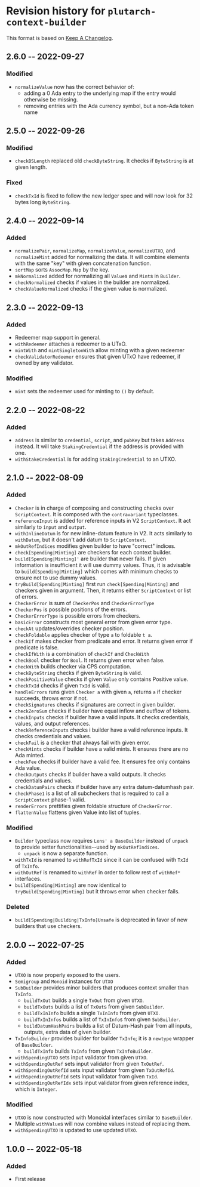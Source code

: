 # Revision history for `plutarch-context-builder`

This format is based on [Keep A Changelog](https://keepachangelog.com/en/1.0.0).

## 2.6.0 -- 2022-09-27

### Modified
* `normalizeValue` now has the correct behavior of:
  * adding a 0 Ada entry to the underlying map if the 
    entry would otherwise be missing.
  * removing entries with the Ada currency symbol, but a non-Ada
    token name

## 2.5.0 -- 2022-09-26

### Modified

* `checkBSLength` replaced old `checkByteString`. It checks if `ByteString` is
  at given length.

### Fixed

* `checkTxId` is fixed to follow the new ledger spec and will now look for 32
  bytes long `ByteString`.

## 2.4.0 -- 2022-09-14

### Added

* `normalizePair`, `normalizeMap`, `normalizeValue`, `normalizeUTXO`,
  and `normalizeMint` added for normalizing the data. It will combine
  elements with the same "key" with given concatenation function.
* `sortMap` sorts `AssocMap.Map` by the key.
* `mkNormalized` added for normalizing all `Value`s and `Mint`s in `Builder`.
* `checkNormalized` checks if values in the builder are normalized.
* `checkValueNormalized` checks if the given value is normalized.

## 2.3.0 -- 2022-09-13

### Added

* Redeemer map support in general.
* `withRedeemer` attaches a redeemer to a UTxO.
* `mintWith` and `mintSingletonWith` allow minting with a given redeemer
* `checkValidatorRedeemer` ensures that given UTxO have redeemer, if owned by any validator.

### Modified

* `mint` sets the redeemer used for minting to `()` by default.

## 2.2.0 -- 2022-08-22

### Added

* `address` is similar to `credential`, `script`, and `pubKey` but takes `Address` instead.
  It will take `StakingCredential` if the address is provided with one.
* `withStakeCredential` is for adding `StakingCredential` to an UTXO.

## 2.1.0 -- 2022-08-09

### Added

* `Checker` is in charge of composing and constructing checks over `ScriptContext`.
  It is composed with the `contravariant` typeclasses.
* `referenceInput` is added for reference inputs in V2 `ScriptContext`. It act similarly
  to `input` and `output`.
* `withInlineDatum` is for new inline-datum feature in V2. It acts similarly to `withDatum`,
  but it doesn't add datum to `ScriptContext`.
* `mkOutRefIndices` modifies given builder to have "correct" indices.
* `check[Spending|Minting]` are checkers for each context builder.
* `build[Spending|Minting]'` are builder that never fails. If given information is insufficient it will
  use dummy values. Thus, it is advisable to `build[Spending|Minting]` which comes with minimum checks
  to ensure not to use dummy values.
* `tryBuild[Spending|Minting]` first run `check[Spending|Minting]` and checkers given in argument.
  Then, it returns either `ScriptContext` or list of errors.
* `CheckerError` is sum of `CheckerPos` and `CheckerErrorType`
* `CheckerPos` is possible positions of the errors.
* `CheckerErrorType` is possible errors from checkers.
* `basicError` constructs most general error from given error type.
* `checkAt` updates/overrides checker position.
* `checkFoldable` applies checker of type `a` to foldable `t a`.
* `checkIf` makes checker from predicate and error. It returns given error if predicate is false.
* `checkIfWith` is a combination of `checkIf` and `CheckWith`
* `checkBool` checker for `Bool`. It returns given error when false.
* `checkWith` builds checker via CPS computation.
* `checkByteString` checks if given `ByteString` is valid.
* `checkPositiveValue` checks if given `Value` only contains Positive value.
* `checkTxId` checks if given `TxId` is valid.
* `handleErrors` runs given `Checker a` with given `a`, returns `a` if checker succeeds, throws error if not.
* `checkSignatures` checks if signatures are correct in given builder.
* `checkZeroSum` checks if builder have equal inflow and outflow of tokens.
* `checkInputs` checks if builder have a valid inputs. It checks credentials, values, and output references.
* `checkReferenceInputs` checks i builder have a valid reference inputs. It checks credentials and values.
* `checkFail` is a checker that always fail with given error.
* `checkMints` checks if builder have a valid mints. It ensures there are no Ada minted.
* `checkFee` checks if builder have a valid fee. It ensures fee only contains Ada value.
* `checkOutputs` checks if builder have a valid outputs. It checks credentials and values.
* `checkDatumPairs` checks if builder have any extra datum-datumhash pair.
* `checkPhase1` is a list of all subcheckers that is required to call a `ScriptContext` phase-1 valid.
* `renderErrors` prettifies given foldable structure of `CheckerError`.
* `flattenValue` flattens given Value into list of tuples.

### Modified

* `Builder` typeclass now requires `Lens' a BaseBuilder` instead of `unpack` to provide setter
  functionalities--used by `mkOutRefIndices`.
  * `unpack` is now a separate function.
* `withTxId` is renamed to `withRefTxId` since it can be confused with `TxId` of `TxInfo`.
* `withOutRef` is renamed to `withRef` in order to follow rest of `withRef*` interfaces.
* `build[Spending|Minting]` are now identical to `tryBuild[Spending|Minting]` but it throws error when
  checker fails.

### Deleted

* `build[Spending|Building|TxInfo]Unsafe` is deprecated in favor of new builders that use checkers.

## 2.0.0 -- 2022-07-25

### Added

* `UTXO` is now properly exposed to the users.
* `Semigroup` and `Monoid` instances for `UTXO`
* `SubBuilder` provides minor builders that produces context smaller than `TxInfo`.
  * `buildTxOut` builds a single `TxOut` from given `UTXO`.
  * `buildTxOuts` builds a list of `TxOut`s from given `SubBuilder`.
  * `buildTxInInfo` builds a single `TxInInfo` from given `UTXO`.
  * `buildTxInInfos` builds a list of `TxInInfo`s from given `SubBuilder`.
  * `buildDatumHashPairs` builds a list of Datum-Hash pair from all
    inputs, outputs, extra data of given builder.
* `TxInfoBuilder` provides builder for builder `TxInfo`; it is a `newtype` wrapper of `BaseBuilder`.
  * `buildTxInfo` builds `TxInfo` from given `TxInfoBuilder`.
* `withSpendingUTXO` sets input validator from given `UTXO`.
* `withSpendingOutRef` sets input validator from given `TxOutRef`.
* `withSpendingOutRefId` sets input validator from given `TxOutRefId`.
* `withSpendingOutRefId` sets input validator from given `TxId`.
* `withSpendingOutRefIdx` sets input validator from given reference index, which is `Integer`.

### Modified

* `UTXO` is now constructed with Monoidal interfaces similar to `BaseBuilder`.
* Multiple `withValue`s will now combine values instead of replacing them.
* `withSpendingUTXO` is updated to use updated `UTXO`.

## 1.0.0 -- 2022-05-18

### Added

* First release
